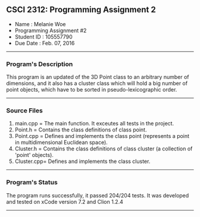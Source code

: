 ## CSCI 2312: Programming Assignment 2

- Name : Melanie Woe
- Programming Assignment #2
- Student ID : 105557790
- Due Date : Feb. 07, 2016

***

### Program's Description
This program is an updated of the 3D Point class to an arbitrary number of dimensions, and it also has a cluster class which will hold a big number of point objects, which have to be sorted in pseudo-lexicographic order. 

***

### Source Files 
1. main.cpp   = The main function. It exceutes all tests in the project.
2. Point.h    = Contains the class definitions of class point.
3. Point.cpp  = Defines and implements the class point (represents a point in multidimensional Euclidean space).
4. Cluster.h  = Contains the class definitions of class cluster (a collection of 'point' objects).
5. Cluster.cpp= Defines and implements the class cluster.

***

### Program's Status

The program runs successfully, it passed 204/204 tests. It was developed and tested on xCode version 7.2 and Clion 1.2.4

***
